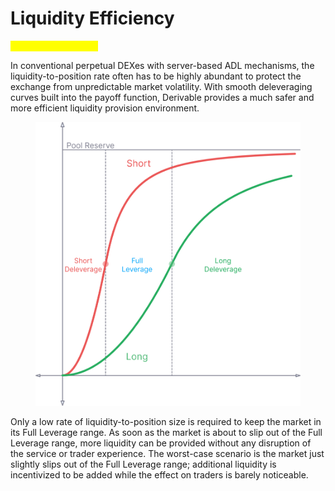 # Liquidity Efficiency

<mark style="color:yellow;">(Under Construction)</mark>

In conventional perpetual DEXes with server-based ADL mechanisms, the liquidity-to-position rate often has to be highly abundant to protect the exchange from unpredictable market volatility. With smooth deleveraging curves built into the payoff function, Derivable provides a much safer and more efficient liquidity provision environment.

<figure><img src="../.gitbook/assets/image (50).png" alt="" width="563"><figcaption></figcaption></figure>

Only a low rate of liquidity-to-position size is required to keep the market in its Full Leverage range. As soon as the market is about to slip out of the Full Leverage range, more liquidity can be provided without any disruption of the service or trader experience. The worst-case scenario is the market just slightly slips out of the Full Leverage range; additional liquidity is incentivized to be added while the effect on traders is barely noticeable.
